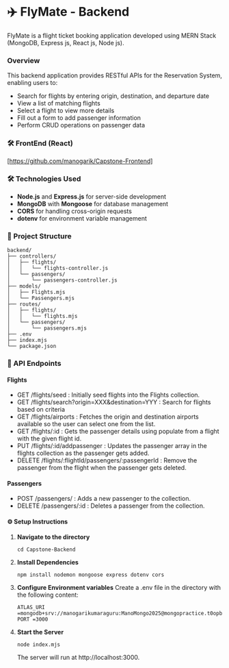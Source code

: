 # ✈️ FlyMate - Backend
FlyMate is a flight ticket booking application developed using MERN Stack (MongoDB, Express js, React js, Node js).

### Overview
This backend application provides RESTful APIs for the Reservation System, enabling users to:

+ Search for flights by entering origin, destination, and departure date
+ View a list of matching flights
+ Select a flight to view more details
+ Fill out a form to add passenger information
+ Perform CRUD operations on passenger data

### :hammer_and_wrench: FrontEnd (React)
[https://github.com/manogarik/Capstone-Frontend]

### 🛠️  Technologies Used

+  **Node.js** and **Express.js** for server-side development
+  **MongoDB** with **Mongoose** for database management
+  **CORS** for handling cross-origin requests
+  **dotenv** for environment variable management


### 📁 Project Structure

```
backend/
├── controllers/
│   ├── flights/
│   │   └── flights-controller.js
│   └── passengers/
│       └── passengers-controller.js
├── models/
│   ├── Flights.mjs
│   └── Passengers.mjs
├── routes/
│   ├── flights/
│   │   └── flights.mjs
│   └── passengers/
│       └── passengers.mjs
├── .env
├── index.mjs
└── package.json
```
### 📄 API Endpoints

#### Flights

+  GET /flights/seed : Initially seed flights into the Flights collection.
+  GET /flights/search?origin=XXX&destination=YYY : Search for flights based on criteria
+  GET /flights/airports : Fetches the origin and destination airports available so the user can select one from the list.
+  GET /flights/:id : Gets the passenger details using populate from a flight with the given flight id.
+  PUT /flights/:id/addpassenger : Updates the passenger array in the flights collection as the passenger gets added.
+  DELETE /flights/:flightId/passengers/:passengerId : Remove the passenger from the flight when the passenger gets deleted.

#### Passengers

+  POST /passengers/ : Adds a new passenger to the collection.
+  DELETE /passengers/:id : Deletes a passenger from the collection.

#### ⚙️ Setup Instructions

1. **Navigate to the directory**
   ```
   cd Capstone-Backend
   ```
2. **Install Dependencies**
   ```
   npm install nodemon mongoose express dotenv cors
   ```
3. **Configure Environment variables**
   Create a .env file in the directory with the following content:
   ```
   ATLAS_URI =mongodb+srv://manogarikumaraguru:ManoMongo2025@mongopractice.t0opbtz.mongodb.net/FlyMate
   PORT =3000
   ```
4. **Start the Server**
   ```
   node index.mjs
   ```
   The server will run at http://localhost:3000.







